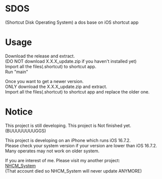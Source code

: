 # SDOS
(Shortcut Disk Operating System) a dos base on iOS shortcut app
# Usage
Download the release and extract.  
(DO NOT download X.X.X_update.zip if you haven't installed yet)  
Import all the files(.shortcut) to shortcut app.  
Run "main"  
  
Once you want to get a newer version.  
ONLY download the X.X.X_update.zip and extract.  
Import all the files(.shortcut) to shortcut app and replace the older one.  
# Notice
This project is still developing. This project is Not finished yet.  
(BUUUUUUUUGGS)  
  
This project is developing on an iPhone which runs iOS 16.7.2.  
Please check your system version if your version are lower than iOS 16.7.2.    
Many operates may not work on older system.  

If you are interest of me. Please visit my another project:  
[NHCM_System](https://github.com/NHCMbpppp/NHCM_System)  
(That account died so NHCM_System will never update ANYMORE)  
